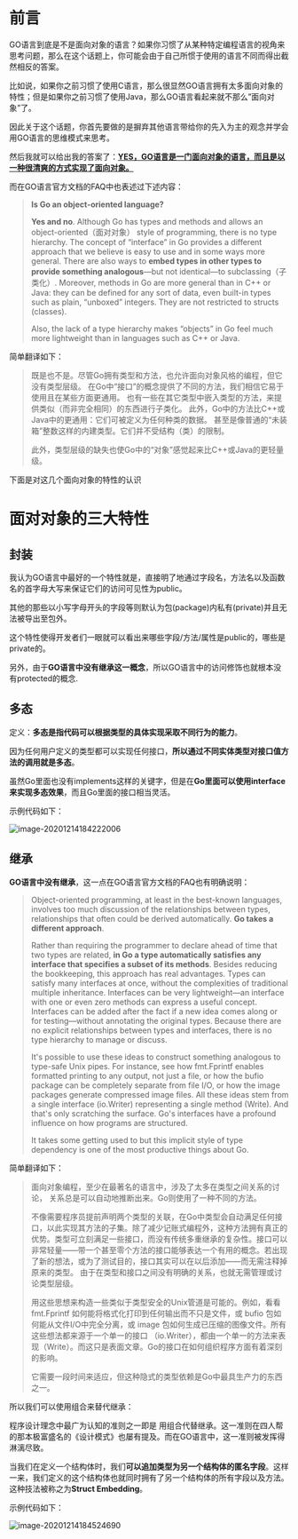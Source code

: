 # 前言

GO语言到底是不是面向对象的语言？如果你习惯了从某种特定编程语言的视角来思考问题，那么在这个话题上，你可能会由于自己所惯于使用的语言不同而得出截然相反的答案。

比如说，如果你之前习惯了使用C语言，那么很显然GO语言拥有太多面向对象的特性；但是如果你之前习惯了使用Java，那么GO语言看起来就不那么”面向对象”了。

因此关于这个话题，你首先要做的是摒弃其他语言带给你的先入为主的观念并学会用GO语言的思维模式来思考。

然后我就可以给出我的答案了：<u>**YES，GO语言是一门面向对象的语言，而且是以一种很清爽的方式实现了面向对象。**</u>

而在GO语言官方文档的FAQ中也表述过下述内容：

> **Is Go an object-oriented language?**
>
> **Yes and no**. Although Go has types and methods and allows an object-oriented（面对对象） style of programming, there is no type hierarchy. The concept of “interface” in Go provides a different approach that we believe is easy to use and in some ways more general. There are also ways to **embed types in other types to provide something analogous**—but not identical—to subclassing（子类化）. Moreover, methods in Go are more general than in C++ or Java: they can be defined for any sort of data, even built-in types such as plain, “unboxed” integers. They are not restricted to structs (classes).
>
> Also, the lack of a type hierarchy makes “objects” in Go feel much more lightweight than in languages such as C++ or Java.

简单翻译如下：

> 既是也不是。尽管Go拥有类型和方法，也允许面向对象风格的编程，但它没有类型层级。 在Go中“接口”的概念提供了不同的方法，我们相信它易于使用且在某些方面更通用。 也有一些在其它类型中嵌入类型的方法，来提供类似（而非完全相同）的东西进行子类化。 此外，Go中的方法比C++或Java中的更通用：它们可被定义为任何种类的数据。 甚至是像普通的“未装箱”整数这样的内建类型。它们并不受结构（类）的限制。
>
> 此外，类型层级的缺失也使Go中的“对象”感觉起来比C++或Java的更轻量级。



下面是对这几个面向对象的特性的认识

# 面对对象的三大特性



## **封装**

我认为GO语言中最好的一个特性就是，直接明了地通过字段名，方法名以及函数名的首字母大写来保证它们的访问可见性为public。

其他的那些以小写字母开头的字段等则默认为包(package)内私有(private)并且无法被导出至包外。

这个特性使得开发者们一眼就可以看出来哪些字段/方法/属性是public的，哪些是private的。

另外，由于**GO语言中没有继承这一概念**，所以GO语言中的访问修饰也就根本没有protected的概念.



## **多态**

定义：**多态是指代码可以根据类型的具体实现采取不同行为的能力**。

因为任何用户定义的类型都可以实现任何接口，**所以通过不同实体类型对接口值方法的调用就是多态**。

虽然Go里面也没有implements这样的关键字，但是在**Go里面可以使用interface来实现多态效果**，而且Go里面的接口相当灵活。

示例代码如下：

![image-20201214184222006](https://garmen-imgsubmit.oss-cn-shenzhen.aliyuncs.com/img/20201214184222.png)



## **继承**

**GO语言中没有继承**，这一点在GO语言官方文档的FAQ也有明确说明：

> Object-oriented programming, at least in the best-known languages, involves too much discussion of the relationships between types, relationships that often could be derived automatically. **Go takes a different approach**.
>
> Rather than requiring the programmer to declare ahead of time that two types are related, **in Go a type automatically satisfies any interface that specifies a subset of its methods**. Besides reducing the bookkeeping, this approach has real advantages. Types can satisfy many interfaces at once, without the complexities of traditional multiple inheritance. Interfaces can be very lightweight—an interface with one or even zero methods can express a useful concept. Interfaces can be added after the fact if a new idea comes along or for testing—without annotating the original types. Because there are no explicit relationships between types and interfaces, there is no type hierarchy to manage or discuss.
>
> It's possible to use these ideas to construct something analogous to type-safe Unix pipes. For instance, see how fmt.Fprintf enables formatted printing to any output, not just a file, or how the bufio package can be completely separate from file I/O, or how the image packages generate compressed image files. All these ideas stem from a single interface (io.Writer) representing a single method (Write). And that's only scratching the surface. Go's interfaces have a profound influence on how programs are structured.
>
> It takes some getting used to but this implicit style of type dependency is one of the most productive things about Go.

简单翻译如下：

> 面向对象编程，至少在最著名的语言中，涉及了太多在类型之间关系的讨论， 关系总是可以自动地推断出来。Go则使用了一种不同的方法。
>
> 不像需要程序员提前声明两个类型的关联，在Go中类型会自动满足任何接口，以此实现其方法的子集。除了减少记账式编程外，这种方法拥有真正的优势。类型可立刻满足一些接口，而没有传统多重继承的复杂性。接口可以非常轻量——带一个甚至零个方法的接口能够表达一个有用的概念。若出现了新的想法，或为了测试目的，接口其实可以在以后添加——而无需注释掉原来的类型。 由于在类型和接口之间没有明确的关系，也就无需管理或讨论类型层级。
>
> 用这些思想来构造一些类似于类型安全的Unix管道是可能的。例如，看看 fmt.Fprintf 如何能将格式化打印到任何输出而不只是文件，或 bufio 包如何能从文件I/O中完全分离，或 image 包如何生成已压缩的图像文件。所有这些想法都来源于一个单一的接口 （io.Writer），都由一个单一的方法来表现（Write）。而这只是表面文章。Go的接口在如何组织程序方面有着深刻的影响。
>
> 它需要一段时间来适应，但这种隐式的类型依赖是Go中最具生产力的东西之一。

所以我们可以使用组合来替代继承：

程序设计理念中最广为认知的准则之一即是 用组合代替继承。这一准则在四人帮的那本极富盛名的《设计模式》也屡有提及。而在GO语言中，这一准则被发挥得淋漓尽致。

当我们在定义一个结构体时，我们**可以追加类型为另一个结构体的匿名字段**。这样一来，我们定义的这个结构体也就同时拥有了另一个结构体的所有字段以及方法。这种技法被称之为**Struct Embedding**。

示例代码如下：

![image-20201214184524690](https://garmen-imgsubmit.oss-cn-shenzhen.aliyuncs.com/img/20201214184524.png)







